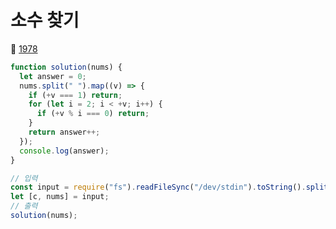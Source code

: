 # 소수 찾기
🔗 <a href="https://www.acmicpc.net/problem/1978">1978</a>

```javascript
function solution(nums) {
  let answer = 0;
  nums.split(" ").map((v) => {
    if (+v === 1) return;
    for (let i = 2; i < +v; i++) {
      if (+v % i === 0) return;
    }
    return answer++;
  });
  console.log(answer);
}

// 입력
const input = require("fs").readFileSync("/dev/stdin").toString().split("\n");
let [c, nums] = input;
// 출력
solution(nums);
```
